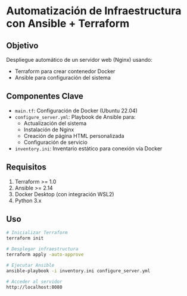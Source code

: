 # Automatización de Infraestructura con Ansible + Terraform

## Objetivo
Despliegue automático de un servidor web (Nginx) usando:
- Terraform para crear contenedor Docker
- Ansible para configuración del sistema

## Componentes Clave
- `main.tf`: Configuración de Docker (Ubuntu 22.04)
- `configure_server.yml`: Playbook de Ansible para:
  - Actualización del sistema
  - Instalación de Nginx
  - Creación de página HTML personalizada
  - Configuración de servicio
- `inventory.ini`: Inventario estático para conexión vía Docker

## Requisitos
1. Terraform >= 1.0
2. Ansible >= 2.14
3. Docker Desktop (con integración WSL2)
4. Python 3.x

## Uso
```bash
# Inicializar Terraform
terraform init

# Desplegar infraestructura
terraform apply -auto-approve

# Ejecutar Ansible
ansible-playbook -i inventory.ini configure_server.yml

# Acceder al servidor
http://localhost:8080
```
